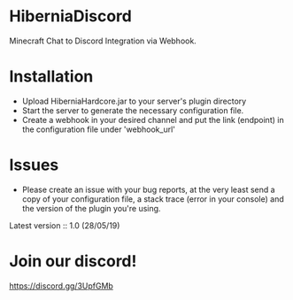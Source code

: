 # HiberniaDiscord
Minecraft Chat to Discord Integration via Webhook.

# Installation

- Upload HiberniaHardcore.jar to your server's plugin directory
- Start the server to generate the necessary configuration file.
- Create a webhook in your desired channel and put the link (endpoint) in the configuration file under 'webhook_url' 

# Issues

- Please create an issue with your bug reports, at the very least send a copy of your configuration file, a stack trace (error in your console) and the version of the plugin you're using.

Latest version :: 1.0 (28/05/19)


# Join our discord!

https://discord.gg/3UpfGMb 
